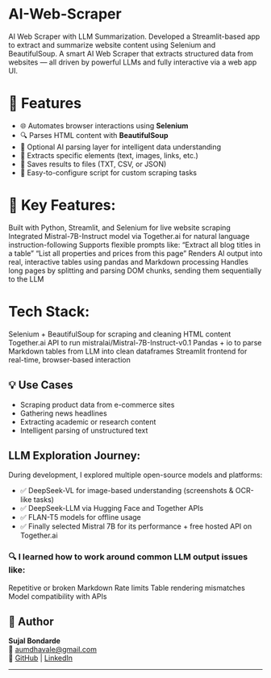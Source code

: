 # AI-Web-Scraper
AI Web Scraper with LLM Summarization. Developed a Streamlit-based app to extract and summarize website content using Selenium and BeautifulSoup.
A smart AI Web Scraper that extracts structured data from websites — all driven by powerful LLMs and fully interactive via a web app UI.
# 📌 Features

- 🌐 Automates browser interactions using **Selenium**
- 🔍 Parses HTML content with **BeautifulSoup**
- 🧠 Optional AI parsing layer for intelligent data understanding
- 📄 Extracts specific elements (text, images, links, etc.)
- 💾 Saves results to files (TXT, CSV, or JSON)
- 🔧 Easy-to-configure script for custom scraping tasks
# 🧠 Key Features: 
Built with Python, Streamlit, and Selenium for live website scraping
Integrated Mistral-7B-Instruct model via Together.ai for natural language instruction-following
Supports flexible prompts like:
“Extract all blog titles in a table”
“List all properties and prices from this page”
Renders AI output into real, interactive tables using pandas and Markdown processing
Handles long pages by splitting and parsing DOM chunks, sending them sequentially to the LLM
# Tech Stack:
Selenium + BeautifulSoup for scraping and cleaning HTML content
Together.ai API to run mistralai/Mistral-7B-Instruct-v0.1
Pandas + io to parse Markdown tables from LLM into clean dataframes
Streamlit frontend for real-time, browser-based interaction
## 💡 Use Cases
- Scraping product data from e-commerce sites
- Gathering news headlines
- Extracting academic or research content
- Intelligent parsing of unstructured text

 ## LLM Exploration Journey:

During development, I explored multiple open-source models and platforms:

- ✅ DeepSeek-VL for image-based understanding (screenshots & OCR-like tasks)  
- ✅ DeepSeek-LLM via Hugging Face and Together APIs  
- ✅ FLAN-T5 models for offline usage  
- ✅ Finally selected Mistral 7B for its performance + free hosted API on Together.ai

### 🔍 I learned how to work around common LLM output issues like:
Repetitive or broken Markdown
Rate limits
Table rendering mismatches
Model compatibility with APIs
## 👤 Author

**Sujal Bondarde**  
📧 aumdhavale@gmail.com  
🔗 [GitHub](https://github.com/Sujal-code123) | [LinkedIn](https://www.linkedin.com/in/sujal-bondarde-5352a024b/)

---
